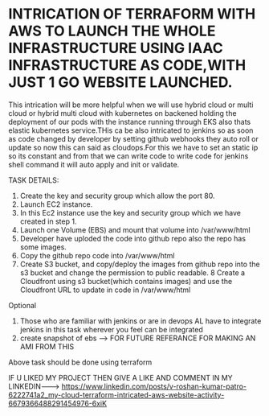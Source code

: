# INTRICATION OF TERRAFORM WITH AWS TO LAUNCH THE WHOLE INFRASTRUCTURE USING IAAC INFRASTRUCTURE AS CODE,WITH JUST 1 GO WEBSITE LAUNCHED.
This intrication will be more helpful when we will use hybrid cloud or multi cloud or hybrid multi cloud with kubernetes on backened holding the deployment of our pods with the instance running through EKS also thats elastic kubernetes service.THis ca be also intricated to jenkins so as soon as code changed by developer by setting github webhooks they auto roll or update so now this can said as cloudops.For this we have to set an static ip so its constant and from that we can write code to write code for jenkins shell command it will auto apply and init or validate.

TASK DETAILS:

1. Create the key and security group which allow the port 80.
2. Launch EC2 instance.
3. In this Ec2 instance use the key and security group which we have created in step 1.
4. Launch one Volume (EBS) and mount that volume into /var/www/html
5. Developer have uploded the code into github repo also the repo has some images.
6. Copy the github repo code into /var/www/html
7. Create S3 bucket, and copy/deploy the images from github repo into the s3 bucket and change the permission to public readable.
8 Create a Cloudfront using s3 bucket(which contains images) and use the Cloudfront URL to  update in code in /var/www/html

Optional
1) Those who are familiar with jenkins or are in devops AL have to integrate jenkins in this task wherever you feel can be integrated
2) create snapshot of ebs --> FOR FUTURE REFERANCE FOR MAKING AN AMI FROM THIS

Above task should be done using terraform

IF U LIKED MY PROJECT THEN GIVE A LIKE AND COMMENT IN MY LINKEDIN---> https://www.linkedin.com/posts/v-roshan-kumar-patro-6222741a2_my-cloud-terraform-intricated-aws-website-activity-6679366488291454976-6xiK

